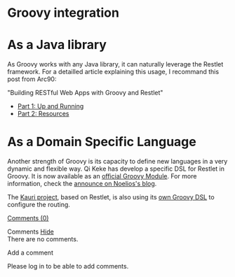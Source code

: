 Groovy integration
==================

As a Java library
=================

As Groovy works with any Java library, it can naturally leverage the
Restlet framework. For a detailled article explaining this usage, I
recommand this post from Arc90:

"Building RESTful Web Apps with Groovy and Restlet"

-   [Part 1: Up and
    Running](http://web.archive.org/web/20120118084941/http://blog.arc90.com/2008/06/building_restful_web_apps_groovy_restlet_part_1.php)
-   [Part 2:
    Resources](http://web.archive.org/web/20120118084941/http://blog.arc90.com/2008/06/building_restful_web_apps_groovy_restlet_part_2.php)

As a Domain Specific Language
=============================

Another strength of Groovy is its capacity to define new languages in a
very dynamic and flexible way. Qi Keke has develop a specific DSL for
Restlet in Groovy. It is now available as an [official Groovy
Module](http://web.archive.org/web/20120118084941/http://docs.codehaus.org/display/GROOVY/GroovyRestlet).
For more information, check the [announce on Noelios's
blog](http://web.archive.org/web/20120118084941/http://blog.noelios.com/2008/02/29/groovy-dsl-available-for-restlet/).

The [Kauri
project](http://web.archive.org/web/20120118084941/http://kauriproject.org/),
based on Restlet, is also using its [own Groovy
DSL](http://web.archive.org/web/20120118084941/http://kauriproject.org/wiki/g1/149-kauri/g1/155-kauri.html)
to configure the routing.

[Comments
(0)](http://web.archive.org/web/20120118084941/http://wiki.restlet.org/docs_2.1/13-restlet/24-restlet/127-restlet.html#)

Comments
[Hide](http://web.archive.org/web/20120118084941/http://wiki.restlet.org/docs_2.1/13-restlet/24-restlet/127-restlet.html#)
\
There are no comments.

Add a comment

Please log in to be able to add comments.
